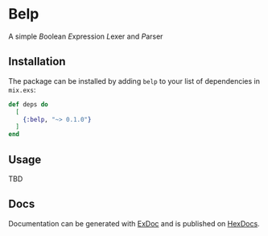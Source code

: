 # Belp

A simple *B*oolean *E*xpression *L*exer and *P*arser

## Installation

The package can be installed by adding `belp` to your list of dependencies in
`mix.exs`:

```elixir
def deps do
  [
    {:belp, "~> 0.1.0"}
  ]
end
```

## Usage

TBD

## Docs

Documentation can be generated with
[ExDoc](https://github.com/elixir-lang/ex_doc) and is published on
[HexDocs](https://hexdocs.pm/belp).
